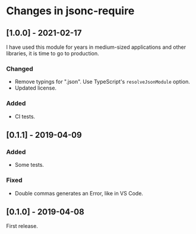 # Changes in jsonc-require

## \[1.0.0] - 2021-02-17

I have used this module for years in medium-sized applications and other libraries, it is time to go to production.

### Changed

- Remove typings for ".json". Use TypeScript's `resolveJsonModule` option.
- Updated license.

### Added

- CI tests.

## \[0.1.1] - 2019-04-09

### Added

- Some tests.

### Fixed

- Double commas generates an Error, like in VS Code.

## \[0.1.0] - 2019-04-08

First release.
